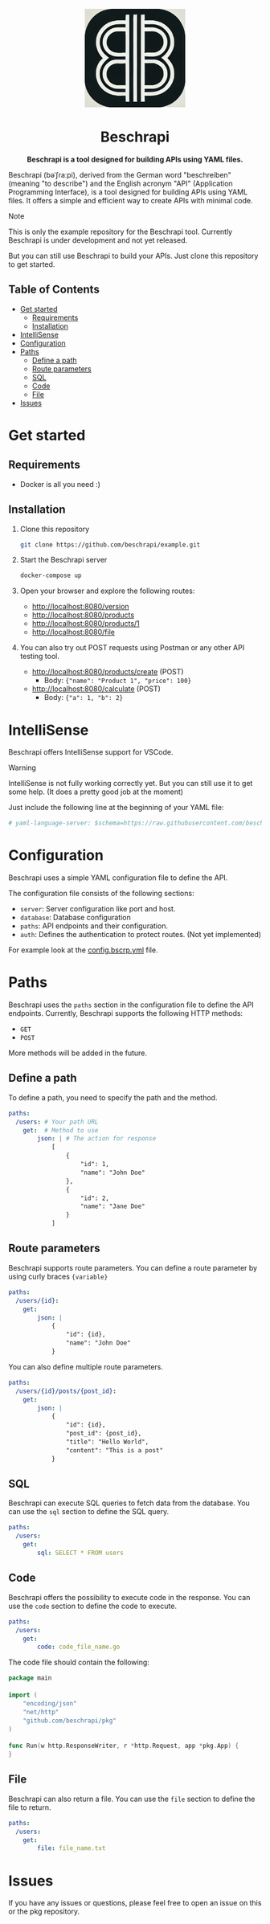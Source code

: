 
<p align="center">
  <img src="./static/beschrapi-logo.png" alt="Beschrapi Logo" width="200">
</p>

<h1 align="center">Beschrapi</h1>

<p align="center">
  <strong>
  Beschrapi is a tool designed for building APIs using YAML files. 
  </strong>
</p>

Beschrapi (bəˈʃraːpi), derived from the German word "beschreiben" (meaning "to describe") and the English acronym "API" (Application Programming Interface), is a tool designed for building APIs using YAML files. It offers a simple and efficient way to create APIs with minimal code.

> [!NOTE]  
> This is only the example repository for the Beschrapi tool. Currently Beschrapi is under development and not yet released.
>
> But you can still use Beschrapi to build your APIs. Just clone this repository to get started.

## Table of Contents

- [Get started](#get-started)
  - [Requirements](#requirements)
  - [Installation](#installation)
- [IntelliSense](#intellisense)
- [Configuration](#configuration)
- [Paths](#paths)
  - [Define a path](#define-a-path)
  - [Route parameters](#route-parameters)
  - [SQL](#sql)
  - [Code](#code)
  - [File](#file)
- [Issues](#issues)

# Get started

## Requirements

- Docker is all you need :)

## Installation

1. Clone this repository
    ```bash
    git clone https://github.com/beschrapi/example.git
    ```

2. Start the Beschrapi server
    ```bash
    docker-compose up
    ```

3. Open your browser and explore the following routes:
   - [http://localhost:8080/version](http://localhost:8080/version)
   - [http://localhost:8080/products](http://localhost:8080/products)
   - [http://localhost:8080/products/1](http://localhost:8080/products/1)
   - [http://localhost:8080/file](http://localhost:8080/file)


4. You can also try out POST requests using Postman or any other API testing tool.
   - [http://localhost:8080/products/create](http://localhost:8080/products/create) (POST)
        - Body: `{"name": "Product 1", "price": 100}`
   - [http://localhost:8080/calculate](http://localhost:8080/calculate) (POST)
        - Body: `{"a": 1, "b": 2}`

# IntelliSense

Beschrapi offers IntelliSense support for VSCode.

> [!WARNING]
> IntelliSense is not fully working correctly yet. But you can still use it to get some help. (It does a pretty good job at the moment)

Just include the following line at the beginning of your YAML file:
```yaml
# yaml-language-server: $schema=https://raw.githubusercontent.com/beschrapi/schema/refs/heads/master/schema.json config.bscrp.yaml
```

# Configuration

Beschrapi uses a simple YAML configuration file to define the API. 

The configuration file consists of the following sections:

- `server`: Server configuration like port and host.
- `database`: Database configuration 
- `paths`: API endpoints and their configuration. 
- `auth`: Defines the authentication to protect routes. (Not yet implemented)

For example look at the [config.bscrp.yml](./config.bscrp.yaml) file.

# Paths

Beschrapi uses the `paths` section in the configuration file to define the API endpoints. Currently, Beschrapi supports the following HTTP methods:

- `GET`
- `POST`

More methods will be added in the future.

## Define a path

To define a path, you need to specify the path and the method. 

```yaml
paths:
  /users: # Your path URL
    get:  # Method to use
        json: | # The action for response
            [
                {
                    "id": 1,
                    "name": "John Doe"
                },
                {
                    "id": 2,
                    "name": "Jane Doe"
                }
            ]
```

## Route parameters

Beschrapi supports route parameters. You can define a route parameter by using curly braces `{variable}`

```yaml
paths:
  /users/{id}:
    get:
        json: |
            {
                "id": {id},
                "name": "John Doe"
            }
```

You can also define multiple route parameters.

```yaml
paths:
  /users/{id}/posts/{post_id}:
    get:
        json: |
            {
                "id": {id},
                "post_id": {post_id},
                "title": "Hello World",
                "content": "This is a post"
            }
```

## SQL

Beschrapi can execute SQL queries to fetch data from the database. You can use the `sql` section to define the SQL query.

```yaml
paths:
  /users:
    get:
        sql: SELECT * FROM users
```

## Code

Beschrapi offers the possibility to execute code in the response. You can use the `code` section to define the code to execute.

```yaml
paths:
  /users:
    get:
        code: code_file_name.go
```

The code file should contain the following:

```go
package main

import (
	"encoding/json"
	"net/http"
	"github.com/beschrapi/pkg"
)

func Run(w http.ResponseWriter, r *http.Request, app *pkg.App) {
}
```

## File

Beschrapi can also return a file. You can use the `file` section to define the file to return.

```yaml
paths:
  /users:
    get:
        file: file_name.txt
```


# Issues

If you have any issues or questions, please feel free to open an issue on this or the pkg repository.




